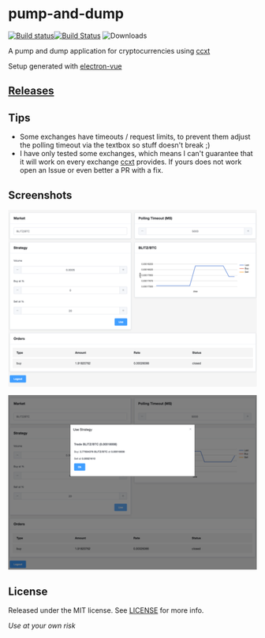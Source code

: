 # pump-and-dump #
[![Build status](https://img.shields.io/appveyor/ci/gobeli/pump-and-dump.svg?style=for-the-badge)](https://ci.appveyor.com/project/gobeli/pump-and-dump)[![Build Status](	https://img.shields.io/travis/gobeli/pump-and-dump.svg?style=for-the-badge)](https://travis-ci.org/gobeli/pump-and-dump)
![Downloads](https://img.shields.io/github/downloads-pre/gobeli/pump-and-dump/total.svg?style=for-the-badge)

A pump and dump application for cryptocurrencies using [ccxt](https://github.com/ccxt/ccxt)

Setup generated with [electron-vue](https://github.com/SimulatedGREG/electron-vue)

## [Releases](https://github.com/gobeli/pump-and-dump/releases) ##

## Tips
 - Some exchanges have timeouts / request limits, to prevent them adjust the polling timeout via the textbox so stuff doesn't break ;)
 - I have only tested some exchanges, which means I can't guarantee that it will work on every exchange [ccxt](https://github.com/ccxt/ccxt) provides. If yours does not work open an Issue or even better a PR with a fix.

## Screenshots ##
![alt text](/static/screen_1.png)

![alt text](/static/screen_2.png)

## License
Released under the MIT license. See [LICENSE](LICENSE) for more info.

_Use at your own risk_
